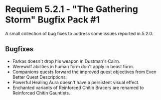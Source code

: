 Requiem 5.2.1 - "The Gathering Storm" Bugfix Pack #1
====================================================

A small collection of bug fixes to address some issues reported in 5.2.0.

Bugfixes
--------

* Farkas doesn't drop his weapon in Dustman's Cairn.
* Werewolf abilities in human form don't apply in beast form.
* Companions quests forward the improved quest objectives from Even Better Quest Descriptions.
* Powerful Healing Aura doesn't have a persistent visual effect.
* Enchanted variants of Reinforced Chitin Bracers are renamed to Reinforced Chitin Gauntlets.
